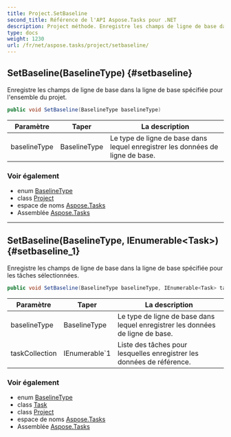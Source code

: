 ```yaml
---
title: Project.SetBaseline
second_title: Référence de l'API Aspose.Tasks pour .NET
description: Project méthode. Enregistre les champs de ligne de base dans la ligne de base spécifiée pour lensemble du projet.
type: docs
weight: 1230
url: /fr/net/aspose.tasks/project/setbaseline/
---
```

## SetBaseline(BaselineType) {#setbaseline}

Enregistre les champs de ligne de base dans la ligne de base spécifiée pour l'ensemble du projet.

```csharp
public void SetBaseline(BaselineType baselineType)
```

| Paramètre | Taper | La description |
| --- | --- | --- |
| baselineType | BaselineType | Le type de ligne de base dans lequel enregistrer les données de ligne de base. |

### Voir également

* enum [BaselineType](../../baselinetype/)
* class [Project](../)
* espace de noms [Aspose.Tasks](../../project/)
* Assemblée [Aspose.Tasks](../../../)

---

## SetBaseline(BaselineType, IEnumerable&lt;Task&gt;) {#setbaseline_1}

Enregistre les champs de ligne de base dans la ligne de base spécifiée pour les tâches sélectionnées.

```csharp
public void SetBaseline(BaselineType baselineType, IEnumerable<Task> taskCollection)
```

| Paramètre | Taper | La description |
| --- | --- | --- |
| baselineType | BaselineType | Le type de ligne de base dans lequel enregistrer les données de ligne de base. |
| taskCollection | IEnumerable`1 | Liste des tâches pour lesquelles enregistrer les données de référence. |

### Voir également

* enum [BaselineType](../../baselinetype/)
* class [Task](../../task/)
* class [Project](../)
* espace de noms [Aspose.Tasks](../../project/)
* Assemblée [Aspose.Tasks](../../../)


